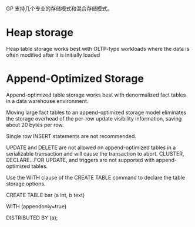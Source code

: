 GP 支持几个专业的存储模式和混合存储模式。

 

# Heap storage

Heap table storage works best with OLTP-type workloads where the data is often modified after it is initially loaded

# Append-Optimized Storage

Append-optimized table storage works best with denormalized fact tables in a data warehouse environment. 

Moving large fact tables to an append-optimized storage model eliminates the storage overhead of the per-row update visibility information, saving about 20 bytes per row. 

Single row INSERT statements are not recommended.

UPDATE and DELETE are not allowed on append-optimized tables in a serializable transaction and will cause the transaction to abort. CLUSTER, DECLARE...FOR UPDATE, and triggers are not supported with append-optimized tables.

 

Use the WITH clause of the CREATE TABLE command to declare the table storage options.

CREATE TABLE bar (a int, b text)

WITH (appendonly=true)

DISTRIBUTED BY (a);